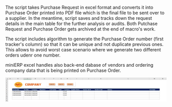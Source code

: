 <p>The script takes Purchase Request in excel format and converts it into Purchase Order printed into PDF file which is the final file to be sent over to a supplier. In the meantime, script saves and tracks down the request details in the main table for the further analysis or audits. Both Putchase Request and Purchase Order gets archived at the end of macro's work.</p>
<p>The script includes algorithm to generate the Purchase Order number (first tracker's column) so that it can be unique and not duplicate previous ones. This allows to avoid worst case scenario where we generate two different orders udenr one number.</p>
<p>miniERP excel handles also back-end dabase of vendors and ordering company data that is being printed on Purchase Order.</p>
<img src="images/tracker.JPG">
